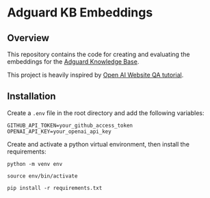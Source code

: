 # Adguard KB Embeddings

## Overview

This repository contains the code for creating and evaluating the embeddings for the [Adguard Knowledge Base](https://github.com/AdguardTeam/KnowledgeBase).

This project is heavily inspired by [Open AI Website QA tutorial](https://platform.openai.com/docs/tutorials/web-qa-embeddings).

## Installation

Create a `.env` file in the root directory and add the following variables:

```
GITHUB_API_TOKEN=your_github_access_token
OPENAI_API_KEY=your_openai_api_key
```

Create and activate a python virtual environment, then install the requirements:

```
python -m venv env

source env/bin/activate

pip install -r requirements.txt
```